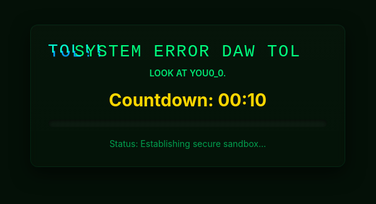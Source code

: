 <!doctype html>
<html lang="en">
<head>
<meta charset="utf-8" />
<meta name="viewport" content="width=device-width,initial-scale=1" />
<title>ARE YOU A HUMAN?</title>
<style>
  :root{--bg:#041007;--green:#00ff7f;--accent:#ffd700;--glass: rgba(255,255,255,0.06);}
  html,body{height:100%;margin:0;font-family:Inter,ui-sans-serif,system-ui,Arial;background:var(--bg);color:var(--green);overflow:hidden}
  .full{position:relative;height:100%;display:flex;align-items:center;justify-content:center;flex-direction:column;text-align:center;padding:20px}
  canvas#rain{position:absolute;inset:0;display:block;z-index:0;mix-blend-mode:screen;opacity:.85}
  .panel{position:relative;z-index:2;width:min(920px,96%);background:linear-gradient(180deg, rgba(255,255,255,0.02), rgba(255,255,255,0.01));border-radius:12px;padding:28px;box-shadow: 0 10px 30px rgba(0,0,0,0.6), inset 0 1px 0 rgba(255,255,255,0.02);backdrop-filter: blur(6px) saturate(120%);border: 1px solid rgba(0,255,127,0.08);}
  h1{margin:0;font-size: clamp(18px,3.2vw,34px);letter-spacing:1px}
  p.lead{margin:10px 0 18px;color:rgba(0,255,127,0.9);font-weight:600}
  .meter{width:100%;height:12px;background:rgba(255,255,255,0.03);border-radius:8px;overflow:hidden;margin:14px 0 18px;box-shadow:inset 0 2px 6px rgba(0,0,0,0.6)}
  .meter > i{display:block;height:100%;background:linear-gradient(90deg,var(--green),#00b386);width:0%;transition:width 0.6s cubic-bezier(.2,.9,.2,1)}
  .count{font-weight:700;font-size:28px;color:var(--accent);margin-bottom:6px}
  .glitch{font-family:"Courier New",monospace;font-size:clamp(20px,2.8vw,36px);position:relative;letter-spacing:2px;color:var(--green);text-transform:uppercase;margin-bottom:6px}
  .glitch::before,.glitch::after{content:attr(data-text);position:absolute;left:0;top:0;clip:rect(0,900px,0,0)}
  .glitch::before{animation:glitchTop 2.8s infinite;color:#00ffd5;mix-blend-mode:screen}
  .glitch::after{animation:glitchBot 3.2s infinite;color:#00a6ff;mix-blend-mode:screen}
  @keyframes glitchTop{0%{clip:rect(0,900px,0,0);transform:translate(0,0)}10%{clip:rect(0,900px,34px,0);transform:translate(-2px,-2px)}20%{clip:rect(0,900px,0,0);transform:translate(0,0)}30%{clip:rect(0,900px,46px,0);transform:translate(-4px,2px)}100%{clip:rect(0,900px,0,0);transform:translate(0,0)}}
  @keyframes glitchBot{0%{clip:rect(0,900px,0,0);transform:translate(0,0)}12%{clip:rect(40px,900px,90px,0);transform:translate(3px,1px)}25%{clip:rect(0,900px,0,0);transform:translate(0,0)}45%{clip:rect(22px,900px,74px,0);transform:translate(-3px,-1px)}100%{clip:rect(0,900px,0,0);transform:translate(0,0)}}
  .confetti{position:absolute;inset:0;z-index:3;pointer-events:none}
  small{display:block;color:rgba(0,255,127,0.28);margin-top:12px;font-size:13px}
</style>
</head>
<body>
<canvas id="rain"></canvas>

<div class="full">
  <div class="panel" id="panel">
    <div class="glitch" data-text="TOL!!">SYSTEM ERROR DAW TOL</div>
    <p class="lead">LOOK AT YOU0_0.</p>
    <div class="count" id="count">Countdown: 00:10</div>
    <div class="meter"><i id="bar"></i></div>
    <div style="color:rgba(0,255,127,0.6);font-size:14px">Status: <span id="status">Establishing secure sandbox...</span></div>
  </div>
</div>

<div class="confetti" id="confetti"></div>

<script>
/* Matrix rain background */
const canvas=document.getElementById('rain');const ctx=canvas.getContext('2d');let cols,rows,size=16,drops=[];
function setupCanvas(){canvas.width=innerWidth;canvas.height=innerHeight;cols=Math.floor(canvas.width/size);rows=Math.floor(canvas.height/size);drops=new Array(cols).fill(1);}
window.addEventListener('resize',setupCanvas);setupCanvas();
function drawRain(){ctx.fillStyle='rgba(4,16,7,0.25)';ctx.fillRect(0,0,canvas.width,canvas.height);ctx.font=size+'px monospace';for(let i=0;i<drops.length;i++){const text=String.fromCharCode(0x30A0+Math.random()*96);ctx.fillStyle=i%6===0?'rgba(0,255,127,0.95)':'rgba(0,255,127,0.25)';ctx.fillText(text,i*size,drops[i]*size);if(drops[i]*size>canvas.height&&Math.random()>0.975)drops[i]=0;drops[i]++;}requestAnimationFrame(drawRain);}
requestAnimationFrame(drawRain);

/* Countdown */
let duration=10,left=duration;const bar=document.getElementById('bar');const count=document.getElementById('count');const status=document.getElementById('status');
function tick(){left=Math.max(0,left-1);const pct=Math.round(((duration-left)/duration)*100);bar.style.width=pct+'%';count.textContent='Countdown: 00:'+String(left).padStart(2,'0');if(left===7)status.textContent='MUWHEHEHEHEHE';if(left===4)status.textContent='anistisia TOL';if(left===1)status.textContent='Finalizing payload :3';if(left===0){revealPrank();return;}setTimeout(tick,1000);}
setTimeout(tick,1000);

/* Prank reveal */
function revealPrank(){status.textContent='Payload delivered.';createConfetti(120);showMessage("🎉 Click the button nigg 🎉");}
function showMessage(msg){const panel=document.getElementById('panel');panel.innerHTML=`<h1 style="color:${getComputedStyle(document.documentElement).getPropertyValue('--accent')}">${msg}</h1><p style="color:rgba(255,255,255,0.9);margin-top:10px">DANGIT:</p><a class="btn" href="https://www.youtube.com/watch?v=dQw4w9WgXcQ" target="_blank" rel="noreferrer" style="display:inline-block;margin-top:10px;padding:10px 16px;border:1px solid rgba(0,255,127,0.2);border-radius:8px;color:#00ff7f;text-decoration:none">CURIOUS KA? CLICK MO</a><small style="display:block;margin-top:12px;color:rgba(255,255,255,0.2)">Bat nya ginawa sakin yun tol? :<.</small>`;}
function createConfetti(count){const container=document.getElementById('confetti');for(let i=0;i<count;i++){const el=document.createElement('div');el.style.position='absolute';el.style.left=Math.random()*100+'%';el.style.top='-10%';el.style.width=(6+Math.random()*10)+'px';el.style.height=(10+Math.random()*18)+'px';el.style.background=['#FFD700','#FF69B4','#00FF7F','#00BFFF','#FF8C00'][Math.floor(Math.random()*5)];el.style.opacity=Math.random()*0.9+0.2;el.style.borderRadius='2px';el.style.transform='rotate('+Math.random()*360+'deg)';el.style.transition='transform 2.8s linear, top 2.8s linear';container.appendChild(el);setTimeout(()=>{el.style.top=(70+Math.random()*40)+'%';el.style.transform='rotate('+(Math.random()*720)+'deg)';},50+Math.random()*400);setTimeout(()=>el.remove(),4000+Math.random()*1000);}}
</script>
</body>
</html>
